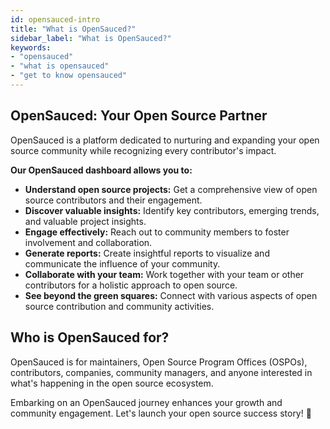 ```yaml
---
id: opensauced-intro
title: "What is OpenSauced?"
sidebar_label: "What is OpenSauced?"
keywords: 
- "opensauced" 
- "what is opensauced" 
- "get to know opensauced" 
---
```


## OpenSauced: Your Open Source Partner

OpenSauced is a platform dedicated to nurturing and expanding your open source community while recognizing every contributor's impact.

**Our OpenSauced dashboard allows you to:**

- **Understand open source projects:** Get a comprehensive view of open source contributors and their engagement.
- **Discover valuable insights:** Identify key contributors, emerging trends, and valuable project insights.
- **Engage effectively:** Reach out to community members to foster involvement and collaboration.
- **Generate reports:** Create insightful reports to visualize and communicate the influence of your community.
- **Collaborate with your team:** Work together with your team or other contributors for a holistic approach to open source.
- **See beyond the green squares:** Connect with various aspects of open source contribution and community activities.

## Who is OpenSauced for?

OpenSauced is for maintainers, Open Source Program Offices (OSPOs), contributors, companies, community managers, and anyone interested in what's happening in the open source ecosystem.

Embarking on an OpenSauced journey enhances your growth and community engagement. Let's launch your open source success story! 🚀
